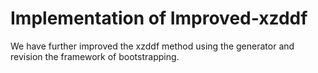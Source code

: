 Implementation of Improved-xzddf
=====================================
We have further improved the xzddf method using the generator and  revision the framework of bootstrapping.
